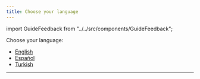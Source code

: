 ```yaml
---
title: Choose your language
---
```


import GuideFeedback from "../../src/components/GuideFeedback";

Choose your language:
- [English](./en/intro/whats-sern)
- [Español](./es)
- [Turkish](./tr)

---
<GuideFeedback />